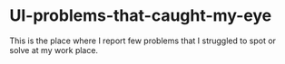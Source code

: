 # UI-problems-that-caught-my-eye

This is the place where I report few problems that I struggled to spot or solve at my work place.